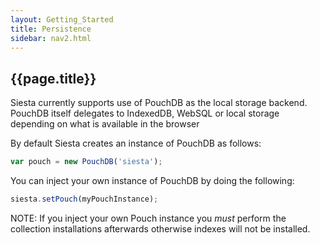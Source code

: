 ```yaml
---
layout: Getting_Started
title: Persistence
sidebar: nav2.html
---
```


## {{page.title}}

Siesta currently supports use of PouchDB as the local storage backend. PouchDB itself delegates to IndexedDB, WebSQL
or local storage depending on what is available in the browser

By default Siesta creates an instance of PouchDB as follows:

```javascript
var pouch = new PouchDB('siesta');
```

You can inject your own instance of PouchDB by doing the following:

```javascript
siesta.setPouch(myPouchInstance);
```

NOTE: If you inject your own Pouch instance you *must* perform the collection installations afterwards otherwise
indexes will not be installed.